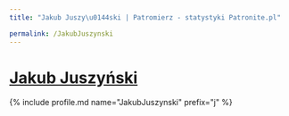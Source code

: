 ```yaml
---
title: "Jakub Juszy\u0144ski | Patromierz - statystyki Patronite.pl"

permalink: /JakubJuszynski
---
```


# [Jakub Juszyński](https://patronite.pl/JakubJuszynski)

{% include profile.md name="JakubJuszynski" prefix="j" %}
